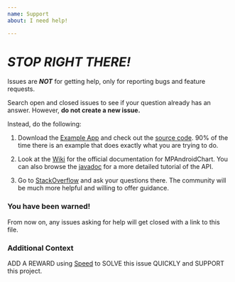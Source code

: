 ```yaml
---
name: Support
about: I need help!

---
```


# *STOP RIGHT THERE!*

Issues are ***NOT*** for getting help, only for reporting bugs and feature requests.

Search open and closed issues to see if your question already has an answer. However, **do not create a new issue.**

Instead, do the following:

1. Download the [Example App](https://play.google.com/store/apps/details?id=com.xxmassdeveloper.mpchartexample) and check out the [source code](https://github.com/Billiardball/graph-sample-code-android/tree/master/MPChartExample/src/com/xxmassdeveloper/mpchartexample). 90% of the time there is an example that does exactly what you are trying to do.

1. Look at the [Wiki](https://github.com/Billiardball/graph-sample-code-android/wiki) for the official documentation for MPAndroidChart. You can also browse the [javadoc](https://jitpack.io/com/github/philjay/mpandroidchart/v3.1.0-alpha/javadoc/) for a more detailed tutorial of the API.

1. Go to [StackOverflow](https://stackoverflow.com/questions/tagged/mpandroidchart) and ask your questions there. The community will be much more helpful and willing to offer guidance.


### You have been warned!

From now on, any issues asking for help will get closed with a link to this file.

### Additional Context
ADD A REWARD using [Speed](speedoss.com) to SOLVE this issue QUICKLY and SUPPORT this project.
